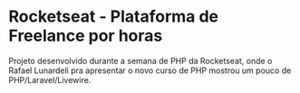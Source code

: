 # Rocketseat - Plataforma de Freelance por horas

Projeto desenvolvido durante a semana de PHP da Rocketseat, onde o Rafael Lunardeli pra apresentar o novo curso de PHP mostrou um pouco de PHP/Laravel/Livewire.
